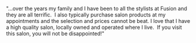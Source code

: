"…over the years my family and I have been to all the stylists at Fusion and they are all terrific.&nbsp; I also typically purchase salon products at my appointments and the selection and prices cannot be beat. I love that I have a high quality salon, locally owned and operated where I live.&nbsp; If you visit this salon, you will not be disappointed!"